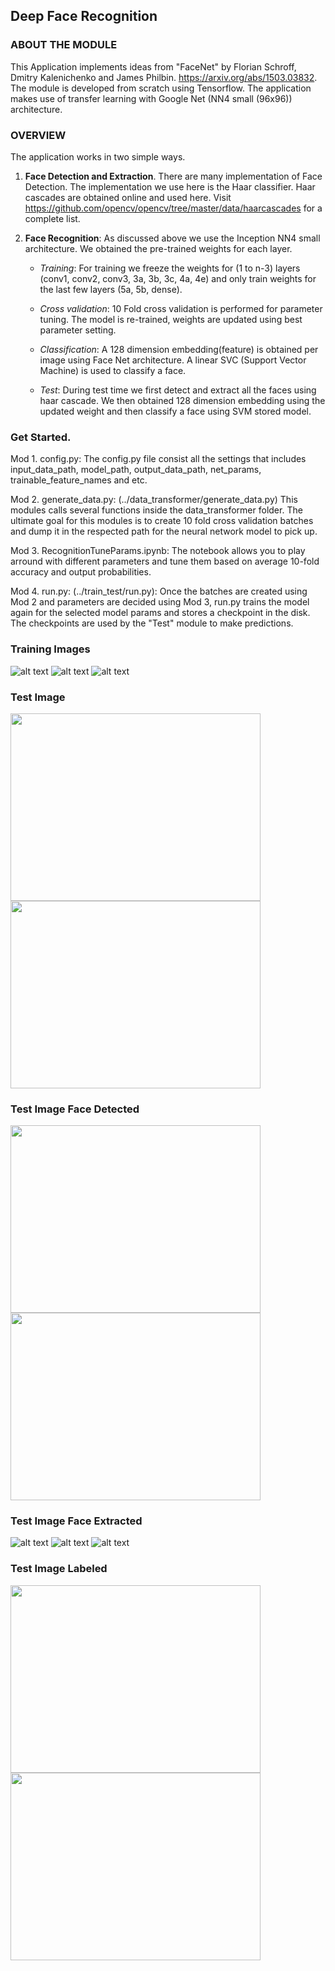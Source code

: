 
## Deep Face Recognition

### ABOUT THE MODULE
This Application implements ideas from "FaceNet" by Florian Schroff, Dmitry Kalenichenko and James Philbin. https://arxiv.org/abs/1503.03832. The module is developed from scratch using Tensorflow. The application makes use of transfer learning with Google Net (NN4 small (96x96)) architecture.


### OVERVIEW
The application works in two simple ways.

1. **Face Detection and Extraction**. There are many implementation of Face Detection. The implementation we use here is the Haar classifier. Haar cascades are obtained online and used here. Visit https://github.com/opencv/opencv/tree/master/data/haarcascades for a complete list.
  
2. **Face Recognition**: As discussed above we use the Inception NN4 small architecture. We obtained the pre-trained weights for each layer. 

   * *Training*: For training we freeze the weights for (1 to n-3) layers (conv1, conv2, conv3, 3a, 3b, 3c, 4a, 4e) and only train weights for the last few layers (5a, 5b, dense). 
   
   * *Cross validation*: 10 Fold cross validation is performed for parameter tuning. The model is re-trained, weights are updated using best parameter setting.
   
   * *Classification*: A 128 dimension embedding(feature) is obtained per image using Face Net architecture. A linear SVC (Support Vector Machine) is used to classify a face. 
   
   * *Test*: During test time we first detect and extract all the faces using haar cascade. We then obtained 128 dimension embedding using the updated weight and then classify a face using SVM stored model.

### Get Started.
Mod 1. config.py: The config.py file consist all the settings that includes input_data_path, model_path, output_data_path, net_params, trainable_feature_names and etc.

Mod 2. generate_data.py: (../data_transformer/generate_data.py) This modules calls several functions inside the data_transformer folder. The ultimate goal for this modules is to create 10 fold cross validation batches and dump it in the respected path for the neural network model to pick up.

Mod 3. RecognitionTuneParams.ipynb: The notebook allows you to play arround with different parameters and tune them based on average 10-fold accuracy and output probabilities.

Mod 4. run.py: (../train_test/run.py): Once the batches are created using Mod 2 and parameters are decided using Mod 3, run.py trains the model again for the selected model params and stores a checkpoint in the disk. The checkpoints are used by the "Test" module to make predictions.


### Training Images
![alt text](https://github.com/Sardhendu/DeepFaceRecognition/blob/master/images/sample_training_image/37.jpg)
![alt text](https://github.com/Sardhendu/DeepFaceRecognition/blob/master/images/sample_training_image/4.jpg)
![alt text](https://github.com/Sardhendu/DeepFaceRecognition/blob/master/images/sample_training_image/5.jpg)


### Test Image
<img src="https://github.com/Sardhendu/DeepFaceRecognition/blob/master/images/face_snapshot/img2.jpg" width="400" 
height="300"> <img src="https://github.com/Sardhendu/DeepFaceRecognition/blob/master/images/face_snapshot/img4.jpg" 
width="400" height="300">

### Test Image Face Detected
<img src="https://github.com/Sardhendu/DeepFaceRecognition/blob/master/images/face_detection/img2.jpg" width="400" 
height="300"> <img src="https://github.com/Sardhendu/DeepFaceRecognition/blob/master/images/face_detection/img4.jpg" 
width="400" height="300">

### Test Image Face Extracted
![alt text](https://github.com/Sardhendu/DeepFaceRecognition/blob/master/images/face_extracted/img2_0.jpg)
![alt text](https://github.com/Sardhendu/DeepFaceRecognition/blob/master/images/face_extracted/img2_1.jpg)
![alt text](https://github.com/Sardhendu/DeepFaceRecognition/blob/master/images/face_extracted/img4_0.jpg)

### Test Image Labeled
<img src="https://github.com/Sardhendu/DeepFaceRecognition/blob/master/images/face_detection_labeled/img2.jpg" 
width="400" height="300"> <img src="https://github.com/Sardhendu/DeepFaceRecognition/blob/master/images/face_detection_labeled/img4.jpg" width="400" height="300">